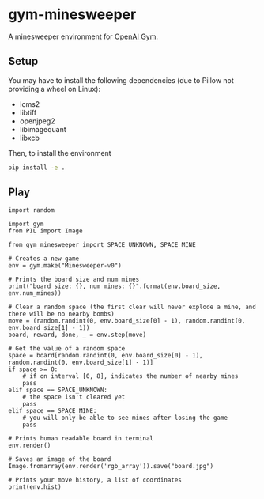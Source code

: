 # gym-minesweeper

A minesweeper environment for [OpenAI Gym](https://gym.openai.com/).

## Setup

You may have to install the following dependencies (due to Pillow not providing a wheel on Linux):

* lcms2
* libtiff
* openjpeg2
* libimagequant
* libxcb

Then, to install the environment

```bash
pip install -e .
```

## Play

```python3
import random

import gym
from PIL import Image

from gym_minesweeper import SPACE_UNKNOWN, SPACE_MINE

# Creates a new game
env = gym.make("Minesweeper-v0")

# Prints the board size and num mines
print("board size: {}, num mines: {}".format(env.board_size, env.num_mines))

# Clear a random space (the first clear will never explode a mine, and there will be no nearby bombs)
move = (random.randint(0, env.board_size[0] - 1), random.randint(0, env.board_size[1] - 1))
board, reward, done, _ = env.step(move)

# Get the value of a random space
space = board[random.randint(0, env.board_size[0] - 1), random.randint(0, env.board_size[1] - 1)]
if space >= 0:
    # if on interval [0, 8], indicates the number of nearby mines
    pass
elif space == SPACE_UNKNOWN:
    # the space isn't cleared yet
    pass
elif space == SPACE_MINE:
    # you will only be able to see mines after losing the game
    pass

# Prints human readable board in terminal
env.render()

# Saves an image of the board
Image.fromarray(env.render('rgb_array')).save("board.jpg")

# Prints your move history, a list of coordinates
print(env.hist)
```
